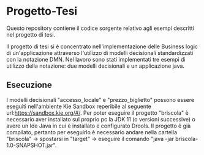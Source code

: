 # Progetto-Tesi
Questo repository contiene il codice sorgente relativo agli esempi descritti nel progetto di tesi.

Il progetto di tesi si è concentrato nell'implementazione delle Business logic di un'applicazione attraverso l'utilizzo di modelli decisionali standardizzati con la notazione DMN.
Nel lavoro sono stati implementati tre esempi di utilizzo della notazione: due modelli decisionali e un applicazione java.

## Esecuzione
I modelli decisionali "accesso_locale" e "prezzo_biglietto" possono essere eseguiti nell'ambiente Kie Sandbox reperibile al seguente url:https://sandbox.kie.org/#/.
Per poter eseguire il progetto "briscola" è necessario aver installato sul proprio pc la JDK 11 (o versioni successive) o avere un Ide Java in cui è installato e configurato Drools. Il progetto è già compilato, pertanto per eseguirlo è necessario andare nella cartella "briscola" -> spostarsi in "target" -> eseguire il comando "java -jar briscola-1.0-SNAPSHOT.jar".
